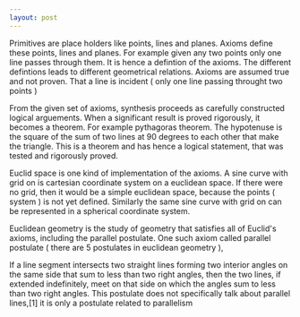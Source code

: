 ```yaml
---
layout: post
---
```


Primitives are place holders like points, lines and planes. Axioms define these points, lines and planes. For example given any two points only one line passes through them. It is hence a defintion of the axioms. The different defintions leads to different geometrical relations. Axioms are assumed true and not proven. That a line is incident  ( only one line passing throught two points )

From the given set of axioms, synthesis proceeds as carefully constructed logical arguements. When a significant result is proved rigorously, it becomes a theorem. For example pythagoras theorem. The hypotenuse is the square of the sum of two lines at 90 degrees to each other that make the triangle. This is a theorem and has hence a logical statement, that was tested and rigorously proved. 

Euclid space is one kind of implementation of the axioms. A sine curve with grid on is cartesian coordinate system on a euclidean space. If there were no grid, then it would be a simple euclidean space, because the points ( system ) is not yet defined. Similarly the same sine curve with grid on can be represented in a spherical coordinate system.


Euclidean geometry is the study of geometry that satisfies all of Euclid's axioms, including the parallel postulate. One such axiom called parallel postulate ( there are 5 postulates in euclidean geometry ), 

If a line segment intersects two straight lines forming two interior angles on the same side that sum to less than two right angles, then the two lines, if extended indefinitely, meet on that side on which the angles sum to less than two right angles.
This postulate does not specifically talk about parallel lines,[1] it is only a postulate related to parallelism
